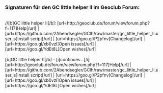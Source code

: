 ### Signaturen für den GC little helper II im Geoclub Forum:<br>
<br>
//[b]GC little helper II[/b]: [url=http://geoclub.de/forum/viewforum.php?f=117]Help[/url] | [url=https://github.com/2Abendsegler/GClh/raw/master/gc_little_helper_II.user.js]Install script[/url] | [url=https://goo.gl/P2pfnv]Changelog[/url] | [url=https://goo.gl/xb0vzI]Open issues[/url] | [url=https://goo.gl/YdEt8L]Open wishes[/url]
<br>
<br>
[b]GC little helper II[/b] - [i]continues...[/i]  
[url=http://geoclub.de/forum/viewforum.php?f=117]Help[/url] | [url=https://github.com/2Abendsegler/GClh/raw/master/gc_little_helper_II.user.js]Install script[/url] | [url=https://goo.gl/P2pfnv]Changelog[/url] | [url=https://goo.gl/xb0vzI]Open issues[/url] | [url=https://goo.gl/YdEt8L]Open wishes[/url]
